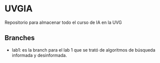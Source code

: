 # UVGIA
Repositorio para almacenar todo el curso de IA en la UVG
## Branches

* lab1: es la branch para el lab 1 que se trató de algoritmos de búsqueda informada y desinformada.
